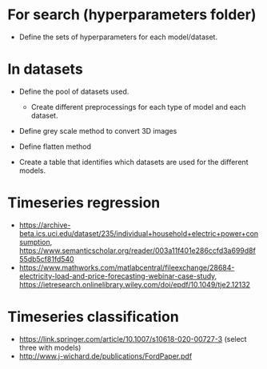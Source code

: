
# For search (hyperparameters folder)
- Define the sets of hyperparameters for each model/dataset.

# In datasets
- Define the pool of datasets used.
    - Create different preprocessings for each type of model and each dataset.
    
- Define grey scale method to convert 3D images
- Define flatten method

- Create a table that identifies which datasets are used for the different models.


# Timeseries regression
- https://archive-beta.ics.uci.edu/dataset/235/individual+household+electric+power+consumption, https://www.semanticscholar.org/reader/003a11f401e286ccfd3a699d8f55db5cf81fd540
- https://www.mathworks.com/matlabcentral/fileexchange/28684-electricity-load-and-price-forecasting-webinar-case-study, https://ietresearch.onlinelibrary.wiley.com/doi/epdf/10.1049/tje2.12132

# Timeseries classification
- https://link.springer.com/article/10.1007/s10618-020-00727-3 (select three with models)
- http://www.j-wichard.de/publications/FordPaper.pdf